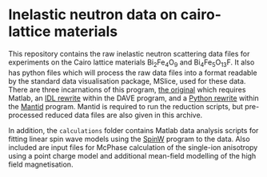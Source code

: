 # Inelastic neutron data on cairo-lattice materials

This repository contains the raw inelastic neutron scattering data files for experiments on the Cairo lattice materials Bi<sub>2</sub>Fe<sub>4</sub>O<sub>9</sub> and Bi<sub>4</sub>Fe<sub>5</sub>O<sub>13</sub>F.
It also has python files which will process the raw data files into a format readable by the standard data visualisation package, MSlice, used for these data. 
There are three incarnations of this program, [the original](http://mslice.isis.rl.ac.uk/Main_Page) which requires Matlab, an [IDL rewrite](https://www.ncnr.nist.gov/dave/download.html) within the DAVE program, and a [Python rewrite](https://mantidproject.github.io/mslice/) within the [Mantid](https://download.mantidproject.org/) program.
Mantid is required to run the reduction scripts, but pre-processed reduced data files are also given in this archive.

In addition, the `calculations` folder contains Matlab data analysis scripts for fitting linear spin wave models using the [SpinW](https://spinw.org/) program to the data.
Also included are input files for McPhase calculation of the single-ion anisotropy using a point charge model and additional mean-field modelling of the high field magnetisation.

